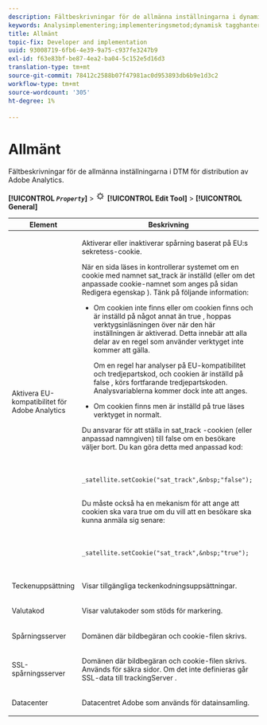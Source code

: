 ```yaml
---
description: Fältbeskrivningar för de allmänna inställningarna i dynamisk tagghanterare för distribution av Adobe Analytics.
keywords: Analysimplementering;implementeringsmetod;dynamisk tagghantering;dtm;allmänna inställningar;eu-kompatibilitet;teckenuppsättning;valutakod;spårningsserver;ssl tracking server
title: Allmänt
topic-fix: Developer and implementation
uuid: 93008719-6fb6-4e39-9a75-c937fe3247b9
exl-id: f63e83bf-be87-4ea2-ba04-5c152e5d16d3
translation-type: tm+mt
source-git-commit: 78412c2588b07f47981ac0d953893db6b9e1d3c2
workflow-type: tm+mt
source-wordcount: '305'
ht-degree: 1%

---
```


# Allmänt

Fältbeskrivningar för de allmänna inställningarna i DTM för distribution av Adobe Analytics.

**[!UICONTROL *`Property`*]** > ![](assets/settings_gear.png) **[!UICONTROL Edit Tool]** > **[!UICONTROL General]**

<table id="table_DD8DA303698041D296DD5DB080AF7971"> 
 <thead> 
  <tr> 
   <th colname="col1" class="entry"> Element </th> 
   <th colname="col2" class="entry"> Beskrivning </th> 
  </tr> 
 </thead>
 <tbody> 
  <tr> 
   <td colname="col1"> <p>Aktivera EU-kompatibilitet för <span class="keyword"> Adobe Analytics </span> </p> </td> 
   <td colname="col2"> <p> Aktiverar eller inaktiverar spårning baserat på EU:s sekretess-cookie. </p> <p>När en sida läses in kontrollerar systemet om en cookie med namnet <span class="filepath"> sat_track </span> är inställd (eller om det anpassade cookie-namnet som anges på sidan <span class="wintitle"> Redigera egenskap </span>). Tänk på följande information: </p> 
    <ul id="ul_42A6D728F0BC4FBABB0069EFB66DCB01"> 
     <li id="li_227CB14326344AA3980F20C7EACF2AD2"> <p> Om cookien inte finns eller om cookien finns och är inställd på något annat än <span class="term"> true </span>, hoppas verktygsinläsningen över när den här inställningen är aktiverad. Detta innebär att alla delar av en regel som använder verktyget inte kommer att gälla. </p> <p>Om en regel har analyser på EU-kompatibilitet och tredjepartskod, och cookien är inställd på <span class="term"> false </span>, körs fortfarande tredjepartskoden. Analysvariablerna kommer dock inte att anges. </p> </li> 
     <li id="li_1E74E02D7E4646ACA86D862A1D3C6679"> Om cookien finns men är inställd på <span class="term"> true </span> läses verktyget in normalt. </li> 
    </ul> <p>Du ansvarar för att ställa in <span class="filepath"> sat_track </span>-cookien (eller anpassad namngiven) till <span class="term"> false </span> om en besökare väljer bort. Du kan göra detta med anpassad kod: </p> <p> 
     <code>
       _satellite.setCookie("sat_track",&amp;nbsp;"false"); 
     </code> </p> <p> Du måste också ha en mekanism för att ange att cookien ska vara <span class="term"> true </span> om du vill att en besökare ska kunna anmäla sig senare: </p> <p> 
     <code>
       _satellite.setCookie("sat_track",&amp;nbsp;"true"); 
     </code> </p> </td> 
  </tr> 
  <tr> 
   <td colname="col1"> <p>Teckenuppsättning </p> </td> 
   <td colname="col2"> <p>Visar tillgängliga teckenkodningsuppsättningar. </p> </td> 
  </tr> 
  <tr> 
   <td colname="col1"> <p>Valutakod </p> </td> 
   <td colname="col2"> <p>Visar valutakoder som stöds för markering. </p> </td> 
  </tr> 
  <tr> 
   <td colname="col1"> <p>Spårningsserver </p> </td> 
   <td colname="col2"> <p>Domänen där bildbegäran och cookie-filen skrivs. </p> </td> 
  </tr> 
  <tr> 
   <td colname="col1"> <p>SSL-spårningsserver </p> </td> 
   <td colname="col2"> <p>Domänen där bildbegäran och cookie-filen skrivs. Används för säkra sidor. Om det inte definieras går SSL-data till <span class="term"> trackingServer </span>. </p> </td> 
  </tr> 
  <tr> 
   <td colname="col1"> <p>Datacenter </p> </td> 
   <td colname="col2"> <p>Datacentret Adobe som används för datainsamling. </p> </td> 
  </tr> 
 </tbody> 
</table>
